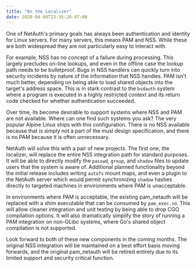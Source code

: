 ```yaml
---
title: "On the Localizer"
date: 2020-04-08T23:35:20-07:00
---
```


One of NetAuth's primary goals has always been authentication and
identity for Linux servers.  For many servers, this means PAM and NSS.
While these are both widespread they are not particularly easy to
interact with.

For example, NSS has no concept of a failure during processing.  This
largely precludes on-line lookups, and even in the offline case the
lookup path needs to be bulletproof.  Bugs in NSS handlers can quickly
turn into security incidents by nature of the information that NSS
handles.  PAM isn't much better, depending on being able to load
shared objects into the target's address space.  This is in stark
contrast to the `bsdauth` system where a program is executed in a
highly restricted context and its return code checked for whether
authentication succeeded.

Over time, its become desirable to support systems where NSS and PAM
are not available.  Where can one find such systems you ask?  The very
popular Alpine Linux ships with this configuration.  There is no NSS
available because that is simply not a part of the musl design
specification, and there is no PAM because it is often unnecessary.

NetAuth will solve this with a pair of new projects.  The first one,
the localizer, will replace the entire NSS integration path for
standard purposes.  It will be able to directly modify the `passwd`,
`group`, and `shadow` files to update users that the system is aware
of.  Additional planned functionality beyond the initial release
includes writing `autofs` mount maps, and even a plugin to the NetAuth
server which would permit synchronizing `shadow` hashes directly to
targeted machines in environments where PAM is unacceptable.

In environments where PAM is acceptable, the existing pam_netauth will
be replaced with a shim executable that can be consumed by
`pam_exec.so`.  This will allow cleaner integration and unit testing
by being able to drop CGO compilation options.  It will also
dramatically simplify the story of running a PAM integration on
non-GLibc systems, where Go's shared object compilation is not
supported.

Look forward to both of these new components in the coming months.
The original NSS integration will be maintained on a best effort basis
moving forwards, and the original pam_netauth will be retired entirely
due to its limited support and security critical function.
